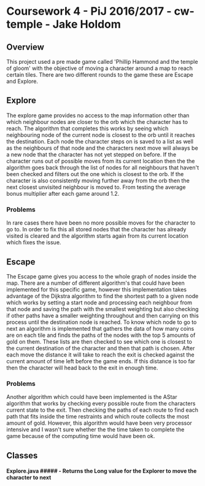 # Coursework 4 - PiJ 2016/2017 - cw-temple - Jake Holdom

## Overview

This project used a pre made game called 'Phillip Hammond and the temple of gloom' with the objective of moving a character around a map to reach certain tiles. There are two different rounds to the game these are Escape and Explore.

## Explore

The explore game provides no access to the map information other than which neighbour nodes are closer to the orb which the character has to reach. 
The algorithm that completes this works by seeing which neighbouring node of the current node is closest to the orb until it reaches the destination. Each node the character steps on is saved to a list as well as the neighbours of that node and the characters next move will always be a new node that the character has not yet stepped on before. If the character runs out of possible moves from its current location then the the algorithm goes back through the list of nodes for all neighbours that haven't been checked and filters out the one which is closest to the orb. If the character is also consistently moving further away from the orb then the next closest unvisited neighbour is moved to. From testing the average bonus multiplier after each game around 1.2.

### Problems

In rare cases there have been no more possible moves for the character to go to. In order to fix this all stored nodes that the character has already visited is cleared and the algorithm starts again from its current location which fixes the issue.

## Escape

The Escape game gives you access to the whole graph of nodes inside the map. There are a number of different algorithm's that could have been implemented for this specific game, however this implementation takes advantage of the Dijkstra algorithm to find the shortest path to a given node which works by setting a start node and processing each neighbour from that node and saving the path with the smallest weighting but also checking if other paths have a smaller weighting throughout and then carrying on this process until the destination node is reached. To know which node to go to next an algorithm is implemented that gathers the data of how many coins are on each tile and finds the paths of the nodes with the top 5 amounts of gold on them. These lists are then checked to see which one is closest to the current destination of the character and then that path is chosen. 
    After each move the distance it will take to reach the exit is checked against the current amount of time left before the game ends. If this distance is too far then the character will head back to the exit in enough time. 
    
### Problems

Another algorithm which could have been implemented is the AStar algorithm that works by checking every possible route from the characters current state to the exit. Then checking the paths of each route to find each path that fits inside the time restraints and which route collects the most amount of gold. However, this algorithm would have been very processor intensive and I wasn't sure whether the the time taken to complete the game because of the computing time would have been ok.


## Classes

#### Explore.java ##### - Returns the Long value for the Explorer to move the character to next

